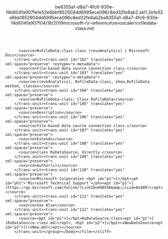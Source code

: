 <?xml version="1.0"?><xliff version="1.2" xmlns="urn:oasis:names:tc:xliff:document:1.2" xmlns:xsi="http://www.w3.org/2001/XMLSchema-instance" xsi:schemaLocation="urn:oasis:names:tc:xliff:document:1.2 xliff-core-1.2-transitional.xsd"><file datatype="xml" original="rxfiledata-class.md" source-language="en-US" target-language="en-US"><header><tool tool-id="mdxliff" tool-name="mdxliff" tool-version="1.0-d1654b2" tool-company="Microsoft" /><xliffext:skl_file_name xmlns:xliffext="urn:microsoft:content:schema:xliffextensions">be8355a1-d8a7-4fc6-930e-f4b604fa907fe1e52e6bbf852904dd6995ece096c8ed32fe8ab2.skl</xliffext:skl_file_name><xliffext:version xmlns:xliffext="urn:microsoft:content:schema:xliffextensions">1.2</xliffext:version><xliffext:ms.openlocfilehash xmlns:xliffext="urn:microsoft:content:schema:xliffextensions">e1e52e6bbf852904dd6995ece096c8ed32fe8ab2</xliffext:ms.openlocfilehash><xliffext:ms.sourcegitcommit xmlns:xliffext="urn:microsoft:content:schema:xliffextensions">be8355a1-d8a7-4fc6-930e-f4b604fa907f</xliffext:ms.sourcegitcommit><xliffext:ms.lasthandoff xmlns:xliffext="urn:microsoft:content:schema:xliffextensions">04/18/2019</xliffext:ms.lasthandoff><xliffext:ms.openlocfilepath xmlns:xliffext="urn:microsoft:content:schema:xliffextensions">microsoft-r\r-reference\revoscaler\rxfiledata-class.md</xliffext:ms.openlocfilepath></header><body><group id="content" extype="content"><trans-unit id="101" translate="yes" xml:space="preserve" restype="x-metadata">
          <source>RxFileData-class class (revoAnalytics) | Microsoft Docs</source>
        </trans-unit><trans-unit id="102" translate="yes" xml:space="preserve" restype="x-metadata">
          <source>File-based data source connection class.</source>
        </trans-unit><trans-unit id="103" translate="yes" xml:space="preserve" restype="x-metadata">
          <source>(revoAnalytics), RxFileData-class, show,RxFileData-method, classes</source>
        </trans-unit><trans-unit id="104" translate="yes" xml:space="preserve">
          <source>RxFileData-class: Class RxFileData</source>
        </trans-unit><trans-unit id="105" translate="yes" xml:space="preserve">
          <source>Description</source>
        </trans-unit><trans-unit id="106" translate="yes" xml:space="preserve">
          <source>File-based data source connection class.</source>
        </trans-unit><trans-unit id="107" translate="yes" xml:space="preserve">
          <source>Extends</source>
        </trans-unit><trans-unit id="108" translate="yes" xml:space="preserve">
          <source>Class RxDataSource, directly.</source>
        </trans-unit><trans-unit id="109" translate="yes" xml:space="preserve">
          <source>Author(s)</source>
        </trans-unit><trans-unit id="110" translate="yes" xml:space="preserve">
          <source>Microsoft Corporation <bpt id="p1">[</bpt><ph id="ph1">`Microsoft Technical Support`</ph><ept id="p1">](https://go.microsoft.com/fwlink/?LinkID=698556&amp;clcid=0x409)</ept></source>
        </trans-unit><trans-unit id="111" translate="yes" xml:space="preserve">
          <source>See Also</source>
        </trans-unit><trans-unit id="112" translate="yes" xml:space="preserve">
          <source><bpt id="p1">[</bpt>RxDataSource-class<ept id="p1">](RxDataSource-class.md)</ept>, <bpt id="p2">[</bpt>rxNewDataSource<ept id="p2">](rxNew.md)</ept></source>
        </trans-unit></group></body></file></xliff>